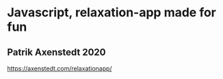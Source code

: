 # Javascript, relaxation-app made for fun
## Patrik Axenstedt 2020

https://axenstedt.com/relaxationapp/
